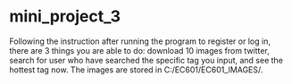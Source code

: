 # mini_project_3
Following the instruction after running the program to register or log in, there are 3 things you are able to do: download 
10 images from twitter, search for user who have searched the specific tag you input, and see the hottest tag now. The images are 
stored in C:/EC601/EC601_IMAGES/.
